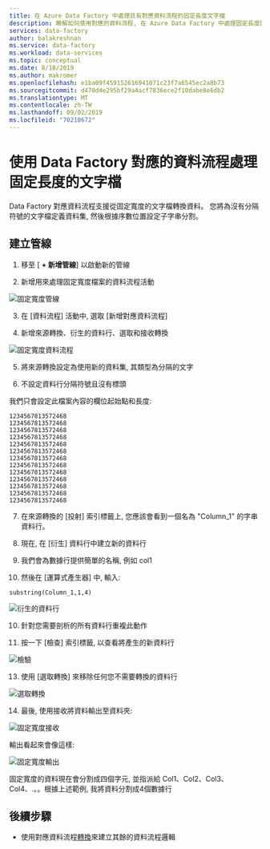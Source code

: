 ```yaml
---
title: 在 Azure Data Factory 中處理具有對應資料流程的固定長度文字檔
description: 瞭解如何使用對應的資料流程, 在 Azure Data Factory 中處理固定長度的文字檔。
services: data-factory
author: balakreshnan
ms.service: data-factory
ms.workload: data-services
ms.topic: conceptual
ms.date: 8/18/2019
ms.author: makromer
ms.openlocfilehash: e1ba09f459152616941071c23f7a6545ec2a8b73
ms.sourcegitcommit: d470d4e295bf29a4acf7836ece2f10dabe8e6db2
ms.translationtype: MT
ms.contentlocale: zh-TW
ms.lasthandoff: 09/02/2019
ms.locfileid: "70210672"
---
```

# <a name="process-fixed-length-text-files-using-data-factory-mapping-data-flows"></a>使用 Data Factory 對應的資料流程處理固定長度的文字檔

Data Factory 對應資料流程支援從固定寬度的文字檔轉換資料。 您將為沒有分隔符號的文字檔定義資料集, 然後根據序數位置設定子字串分割。

## <a name="create-a-pipeline"></a>建立管線

1. 移至 [ **+ 新增管線**] 以啟動新的管線

2. 新增用來處理固定寬度檔案的資料流程活動

  ![固定寬度管線](media/data-flow/fwpipe.png)

3. 在 [資料流程] 活動中, 選取 [新增對應資料流程]

4. 新增來源轉換、衍生的資料行、選取和接收轉換

  ![固定寬度資料流程](media/data-flow/fw2.png)

5. 將來源轉換設定為使用新的資料集, 其類型為分隔的文字

6. 不設定資料行分隔符號且沒有標頭

我們只會設定此檔案內容的欄位起始點和長度:

```
1234567813572468
1234567813572468
1234567813572468
1234567813572468
1234567813572468
1234567813572468
1234567813572468
1234567813572468
1234567813572468
1234567813572468
1234567813572468
1234567813572468
1234567813572468
```

7. 在來源轉換的 [投射] 索引標籤上, 您應該會看到一個名為 "Column_1" 的字串資料行。

8. 現在, 在 [衍生] 資料行中建立新的資料行

9. 我們會為數據行提供簡單的名稱, 例如 col1

10. 然後在 [運算式產生器] 中, 輸入:

  ```substring(Column_1,1,4)```

  ![衍生的資料行](media/data-flow/fwderivedcol1.png)

10. 針對您需要剖析的所有資料行重複此動作

12. 按一下 [檢查] 索引標籤, 以查看將產生的新資料行

  ![檢驗](media/data-flow/fwinspect.png)

13. 使用 [選取轉換] 來移除任何您不需要轉換的資料行

  ![選取轉換](media/data-flow/fwselect.png)

14. 最後, 使用接收將資料輸出至資料夾:

  ![固定寬度接收](media/data-flow/fwsink.png)

  輸出看起來會像這樣:

  ![固定寬度輸出](media/data-flow/fxdoutput.png)

  固定寬度的資料現在會分割成四個字元, 並指派給 Col1、Col2、Col3、Col4、.。。根據上述範例, 我將資料分割成4個數據行

## <a name="next-steps"></a>後續步驟

* 使用對應資料流程[轉換](concepts-data-flow-overview.md)來建立其餘的資料流程邏輯
